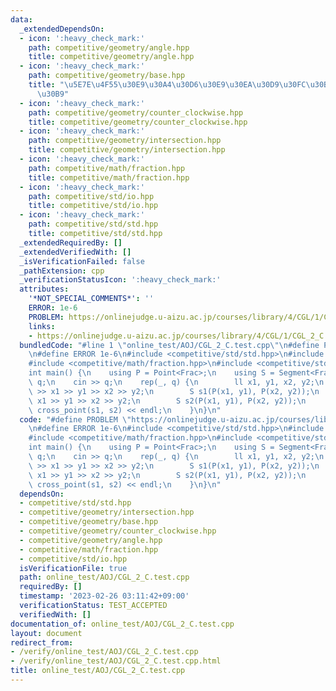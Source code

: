 ```yaml
---
data:
  _extendedDependsOn:
  - icon: ':heavy_check_mark:'
    path: competitive/geometry/angle.hpp
    title: competitive/geometry/angle.hpp
  - icon: ':heavy_check_mark:'
    path: competitive/geometry/base.hpp
    title: "\u5E7E\u4F55\u30E9\u30A4\u30D6\u30E9\u30EA\u30D9\u30FC\u30B9\u30AF\u30E9\
      \u30B9"
  - icon: ':heavy_check_mark:'
    path: competitive/geometry/counter_clockwise.hpp
    title: competitive/geometry/counter_clockwise.hpp
  - icon: ':heavy_check_mark:'
    path: competitive/geometry/intersection.hpp
    title: competitive/geometry/intersection.hpp
  - icon: ':heavy_check_mark:'
    path: competitive/math/fraction.hpp
    title: competitive/math/fraction.hpp
  - icon: ':heavy_check_mark:'
    path: competitive/std/io.hpp
    title: competitive/std/io.hpp
  - icon: ':heavy_check_mark:'
    path: competitive/std/std.hpp
    title: competitive/std/std.hpp
  _extendedRequiredBy: []
  _extendedVerifiedWith: []
  _isVerificationFailed: false
  _pathExtension: cpp
  _verificationStatusIcon: ':heavy_check_mark:'
  attributes:
    '*NOT_SPECIAL_COMMENTS*': ''
    ERROR: 1e-6
    PROBLEM: https://onlinejudge.u-aizu.ac.jp/courses/library/4/CGL/1/CGL_2_C
    links:
    - https://onlinejudge.u-aizu.ac.jp/courses/library/4/CGL/1/CGL_2_C
  bundledCode: "#line 1 \"online_test/AOJ/CGL_2_C.test.cpp\"\n#define PROBLEM \"https://onlinejudge.u-aizu.ac.jp/courses/library/4/CGL/1/CGL_2_C\"\
    \n#define ERROR 1e-6\n#include <competitive/std/std.hpp>\n#include <competitive/geometry/intersection.hpp>\n\
    #include <competitive/math/fraction.hpp>\n#include <competitive/std/io.hpp>\n\n\
    int main() {\n    using P = Point<Frac>;\n    using S = Segment<Frac>;\n    int\
    \ q;\n    cin >> q;\n    rep(_, q) {\n        ll x1, y1, x2, y2;\n        cin\
    \ >> x1 >> y1 >> x2 >> y2;\n        S s1(P(x1, y1), P(x2, y2));\n        cin >>\
    \ x1 >> y1 >> x2 >> y2;\n        S s2(P(x1, y1), P(x2, y2));\n        cout <<\
    \ cross_point(s1, s2) << endl;\n    }\n}\n"
  code: "#define PROBLEM \"https://onlinejudge.u-aizu.ac.jp/courses/library/4/CGL/1/CGL_2_C\"\
    \n#define ERROR 1e-6\n#include <competitive/std/std.hpp>\n#include <competitive/geometry/intersection.hpp>\n\
    #include <competitive/math/fraction.hpp>\n#include <competitive/std/io.hpp>\n\n\
    int main() {\n    using P = Point<Frac>;\n    using S = Segment<Frac>;\n    int\
    \ q;\n    cin >> q;\n    rep(_, q) {\n        ll x1, y1, x2, y2;\n        cin\
    \ >> x1 >> y1 >> x2 >> y2;\n        S s1(P(x1, y1), P(x2, y2));\n        cin >>\
    \ x1 >> y1 >> x2 >> y2;\n        S s2(P(x1, y1), P(x2, y2));\n        cout <<\
    \ cross_point(s1, s2) << endl;\n    }\n}\n"
  dependsOn:
  - competitive/std/std.hpp
  - competitive/geometry/intersection.hpp
  - competitive/geometry/base.hpp
  - competitive/geometry/counter_clockwise.hpp
  - competitive/geometry/angle.hpp
  - competitive/math/fraction.hpp
  - competitive/std/io.hpp
  isVerificationFile: true
  path: online_test/AOJ/CGL_2_C.test.cpp
  requiredBy: []
  timestamp: '2023-02-26 03:11:42+09:00'
  verificationStatus: TEST_ACCEPTED
  verifiedWith: []
documentation_of: online_test/AOJ/CGL_2_C.test.cpp
layout: document
redirect_from:
- /verify/online_test/AOJ/CGL_2_C.test.cpp
- /verify/online_test/AOJ/CGL_2_C.test.cpp.html
title: online_test/AOJ/CGL_2_C.test.cpp
---
```

